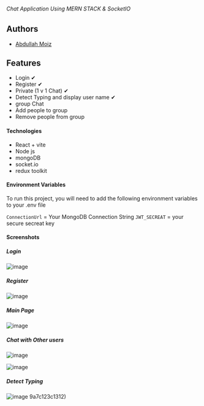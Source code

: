 ###### Chat Application Using MERN STACK & SocketIO


## Authors

- [Abdullah Moiz](https://www.github.com/Abdullah-moiz)

## Features
- Login ✔
- Register ✔
- Private (1 v 1 Chat) ✔
- Detect Typing and display user name ✔
- group Chat
- Add people to group
- Remove people from group



#### Technologies

- React + vite
- Node js
- mongoDB
- socket.io
- redux toolkit

  
#### Environment Variables

To run this project, you will need to add the following environment variables to your .env file

`ConnectionUrl` = Your MongoDB Connection String
`JWT_SECREAT` = your secure secreat key

#### Screenshots

##### Login
![image](https://github.com/Abdullah-moiz/mern-chat-app/assets/90745903/9e700bc2-cf2b-477a-a744-7fe3273bc13e)


##### Register
![image](https://github.com/Abdullah-moiz/mern-chat-app/assets/90745903/8425d01c-06f1-4cbb-a254-8f7813c99dfb)


##### Main Page
![image](https://github.com/Abdullah-moiz/mern-chat-app/assets/90745903/1156b73a-732b-467e-a1e1-a1cfb927b6fb)



##### Chat with Other users
![image](https://github.com/Abdullah-moiz/mern-chat-app/assets/90745903/5d7192cf-b08f-4f66-a7e2-facaae6630f6)



![image](https://github.com/Abdullah-moiz/mern-chat-app/assets/90745903/cadeba09-59b9-44da-ab6f-3d0ee0b23a2f)







##### Detect Typing
![image](https://github.com/Abdullah-moiz/mern-chat-app/assets/90745903/5063cf11-758e-4a43-8037-60d5fed2c0d3)
9a7c123c1312)


  
